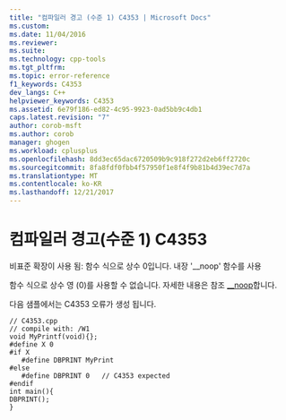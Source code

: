 ```yaml
---
title: "컴파일러 경고 (수준 1) C4353 | Microsoft Docs"
ms.custom: 
ms.date: 11/04/2016
ms.reviewer: 
ms.suite: 
ms.technology: cpp-tools
ms.tgt_pltfrm: 
ms.topic: error-reference
f1_keywords: C4353
dev_langs: C++
helpviewer_keywords: C4353
ms.assetid: 6e79f186-ed82-4c95-9923-0ad5bb9c4db1
caps.latest.revision: "7"
author: corob-msft
ms.author: corob
manager: ghogen
ms.workload: cplusplus
ms.openlocfilehash: 8dd3ec65dac6720509b9c918f272d2eb6ff2720c
ms.sourcegitcommit: 8fa8fdf0fbb4f57950f1e8f4f9b81b4d39ec7d7a
ms.translationtype: MT
ms.contentlocale: ko-KR
ms.lasthandoff: 12/21/2017
---
```

# <a name="compiler-warning-level-1-c4353"></a>컴파일러 경고(수준 1) C4353
비표준 확장이 사용 됨: 함수 식으로 상수 0입니다. 내장 '__noop' 함수를 사용  
  
 함수 식으로 상수 영 (0)를 사용할 수 없습니다. 자세한 내용은 참조 [__noop](../../intrinsics/noop.md)합니다.  
  
 다음 샘플에서는 C4353 오류가 생성 됩니다.  
  
```  
// C4353.cpp  
// compile with: /W1  
void MyPrintf(void){};  
#define X 0  
#if X  
   #define DBPRINT MyPrint  
#else  
   #define DBPRINT 0   // C4353 expected  
#endif  
int main(){  
DBPRINT();  
}  
```